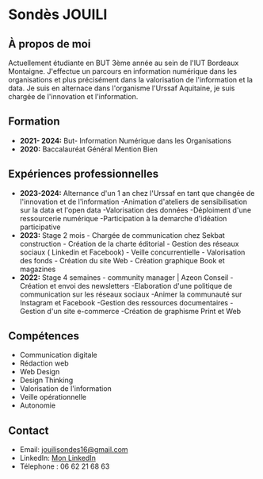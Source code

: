 # Sondès JOUILI

## À propos de moi
Actuellement étudiante en BUT 3ème année au sein de l'IUT Bordeaux Montaigne. J'effectue un parcours en information numérique dans les organisations et plus précisément dans la valorisation de l'information et la data. Je suis en alternace dans l'organisme l'Urssaf Aquitaine, je suis chargée de l'innovation et l'information. 

## Formation
- **2021- 2024:** But- Information Numérique dans les Organisations 
- **2020:** Baccalauréat Général Mention Bien
  
## Expériences professionnelles
- **2023-2024:** Alternance d'un 1 an chez l'Urssaf en tant que changée de l'innovation et de l'information
-Animation d'ateliers de sensibilisation sur la data et l'open data
-Valorisation des données
-Déploiment d'une ressourcerie numérique
-Participation à la demarche d'idéation participative 
- **2023:** Stage 2 mois - Chargée de communication chez Sekbat construction
         - Création de la charte éditorial 
         - Gestion des réseaux sociaux ( Linkedin et Facebook)
         - Veille concurrentielle 
         - Valorisation des fonds 
         - Création du site Web 
         - Création graphique Book et magazines
- **2022:** Stage 4 semaines - community manager | Azeon Conseil
-Création et envoi des newsletters 
-Elaboration d'une politique de communication sur les réseaux sociaux 
-Animer la communauté sur Instagram et Facebook
-Gestion des ressources documentaires 
-Gestion d'un site e-commerce 
-Création de graphisme Print et Web


## Compétences
- Communication digitale
- Rédaction web
- Web Design
- Design Thinking
- Valorisation de l'information 
- Veille opérationnelle
- Autonomie

## Contact
- Email: jouilisondes16@gmail.com
- LinkedIn: [Mon LinkedIn](https://www.linkedin.com/in/sondes-jouili-818043205/)
- Télephone : 06 62 21 68 63
